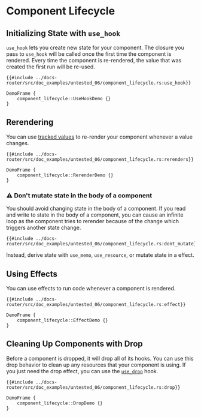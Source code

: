# Component Lifecycle

## Initializing State with `use_hook`

`use_hook` lets you create new state for your component. The closure you pass to `use_hook` will be called once the first time the component is rendered. Every time the component is re-rendered, the value that was created the first run will be re-used.

```rust, no_run
{{#include ../docs-router/src/doc_examples/untested_06/component_lifecycle.rs:use_hook}}
```
```inject-dioxus
DemoFrame {
    component_lifecycle::UseHookDemo {}
}
```

## Rerendering

You can use [tracked values](../state/index.md) to re-render your component whenever a value changes.

```rust, no_run
{{#include ../docs-router/src/doc_examples/untested_06/component_lifecycle.rs:rerenders}}
```
```inject-dioxus
DemoFrame {
    component_lifecycle::RerenderDemo {}
}
```

### ⚠️ Don't mutate state in the body of a component

You should avoid changing state in the body of a component. If you read and write to state in the body of a component, you can cause an infinite loop as the component tries to rerender because of the change which triggers another state change.

```rust, no_run
{{#include ../docs-router/src/doc_examples/untested_06/component_lifecycle.rs:dont_mutate}}
```

Instead, derive state with `use_memo`, `use_resource`, or mutate state in a effect.

## Using Effects

You can use effects to run code whenever a component is rendered.


```rust, no_run
{{#include ../docs-router/src/doc_examples/untested_06/component_lifecycle.rs:effect}}
```
```inject-dioxus
DemoFrame {
    component_lifecycle::EffectDemo {}
}
```

## Cleaning Up Components with Drop

Before a component is dropped, it will drop all of its hooks. You can use this drop behavior to clean up any resources that your component is using. If you just need the drop effect, you can use the [`use_drop`](https://docs.rs/dioxus/latest/dioxus/prelude/fn.use_drop.html) hook.

```rust, no_run
{{#include ../docs-router/src/doc_examples/untested_06/component_lifecycle.rs:drop}}
```
```inject-dioxus
DemoFrame {
    component_lifecycle::DropDemo {}
}
```

